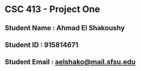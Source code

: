 # CSC 413 - Project One

## Student Name  : Ahmad El Shakoushy

## Student ID    : 915814671

## Student Email : aelshako@mail.sfsu.edu